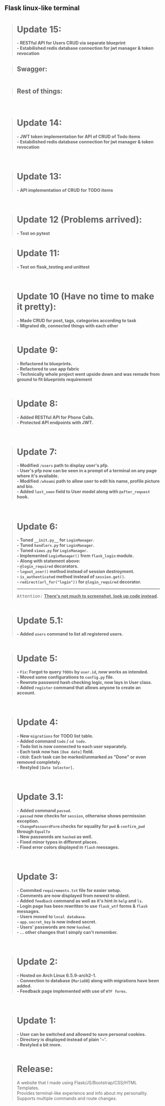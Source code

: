 ## Flask linux-like terminal
> # Update 15: <br>
> <b>- RESTful API for Users CRUD via separate blueprint</b> <br>
> <b>- Estabilished redis database connection for jwt manager & token revocation</b> <br>

> ## Swagger:
<picture>
 <img src="https://cdn.discordapp.com/attachments/1051467735420370944/1200361803708891177/image.png?ex=65c5e70b&is=65b3720b&hm=45c613cadb87c5e10da653879d2044ee9f2900618f9ad1d52b8cb457b9575cd7&" alt="">
</picture>

> ## Rest of things:
<picture>
 <img src="https://cdn.discordapp.com/attachments/1051467735420370944/1200361105340497930/image.png?ex=65c5e665&is=65b37165&hm=e08ad94b4af62cbff4dd3ad9b743334d3d1203296b349489e4bfbc8bd4a526e7&" alt="">
</picture>
<picture>
 <img src="https://cdn.discordapp.com/attachments/1051467735420370944/1200361189750882395/image.png?ex=65c5e679&is=65b37179&hm=14e2f1d9d76121f27b31544a94a7f723234bc27c56c99d6f879845967fecfe4e&" alt="">
</picture>
<picture>
 <img src="https://cdn.discordapp.com/attachments/1051467735420370944/1200361548032512050/image.png?ex=65c5e6ce&is=65b371ce&hm=412b395c8cbf68a94d34f542abbd28095a956c890a3c8adc20caf845957cbd8b&" alt="">
</picture>
<picture>
 <img src="https://cdn.discordapp.com/attachments/1051467735420370944/1200361593746231367/image.png?ex=65c5e6d9&is=65b371d9&hm=770c316a6b76eb5370c6faa074305174c3ca16fe0fb2426e066bfe4b7e66df1c&" alt="">
</picture>
<picture>
 <img src="https://cdn.discordapp.com/attachments/1051467735420370944/1200361656392355901/image.png?ex=65c5e6e8&is=65b371e8&hm=33b6a3de25b80cb03367e8a0bdd4d63c7fe235d393da86d6fc6f51da980838e6&" alt="">
</picture>

> # Update 14: <br>
> <b>- JWT token implementation for API of CRUD of Todo items</b> <br>
> <b>- Estabilished redis database connection for jwt manager & token revocation</b> <br>
<picture>
 <img src="https://media.discordapp.net/attachments/1051467735420370944/1200352707408560218/image.png?ex=65c5de92&is=65b36992&hm=cd8e3abe4f3473daa022093fba7a53afb9bcd057377b4754a8bd7d5533e44075&=&format=webp&quality=lossless&width=2012&height=934" alt="">
</picture>
<picture>
 <img src="https://media.discordapp.net/attachments/1051467735420370944/1200353881331355658/image.png?ex=65c5dfaa&is=65b36aaa&hm=01d9f13eb73b7f5fd097ab9ffd3a14460536aec9a66bd3be97d1a1ac75d60b59&=&format=webp&quality=lossless&width=2364&height=936" alt="">
</picture>
<picture>
 <img src="https://media.discordapp.net/attachments/1051467735420370944/1200353945801982002/image.png?ex=65c5dfba&is=65b36aba&hm=a82c9af0978e6024619d79b7522a91ff1bb2ed1104fd357cd3184557be3d4ec4&=&format=webp&quality=lossless&width=2581&height=679" alt="">
</picture>
<picture>
 <img src="https://media.discordapp.net/attachments/1051467735420370944/1200354320403677205/image.png?ex=65c5e013&is=65b36b13&hm=ac94f00c399da294d4f8779bf60183aaaca4c933bc1d471f012352cffd90a342&=&format=webp&quality=lossless&width=2290&height=936" alt="">
</picture>

> # Update 13: <br>
> <b>- API implementation of CRUD for TODO items</b> <br>
<picture>
 <img src="https://media.discordapp.net/attachments/1051467735420370944/1200336484000084018/image.png?ex=65c5cf76&is=65b35a76&hm=c5533e6eb764e76493a064f2d8e764c974b7a6fbc52e042548b73a6068289c5d&=&format=webp&quality=lossless&width=1237&height=936" alt="">
</picture>
<picture>
 <img src="https://media.discordapp.net/attachments/1051467735420370944/1200337498967113749/image.png?ex=65c5d068&is=65b35b68&hm=31a96e3594fcf3bb0caf3d2baedca5d0d5ec91241786aaf287abf5b816a13f33&=&format=webp&quality=lossless&width=1034&height=936" alt="">
</picture>
<picture>
 <img src="https://media.discordapp.net/attachments/1051467735420370944/1200337714579509378/image.png?ex=65c5d09c&is=65b35b9c&hm=3487189fc64f080a52ba93509b4a855d3f4126b4cd213d2f74e2108b778ee484&=&format=webp&quality=lossless&width=1888&height=936" alt="">
</picture>
<picture>
 <img src="https://media.discordapp.net/attachments/1051467735420370944/1200337874202132660/image.png?ex=65c5d0c2&is=65b35bc2&hm=f09a70053e7a8f20eea930f2ca434436c569847fae9c5ee3cdac7058ad1ecf03&=&format=webp&quality=lossless&width=1013&height=936" alt="">
</picture>
<picture>
 <img src="https://media.discordapp.net/attachments/1051467735420370944/1200338093832687667/image.png?ex=65c5d0f6&is=65b35bf6&hm=7ea7a77a3993c11e46a1be77e34d62ab4a8f087d7dcf51f2814f2caa83afb201&=&format=webp&quality=lossless&width=1204&height=936" alt="">
</picture>
<picture>
 <img src="https://media.discordapp.net/attachments/1051467735420370944/1200338387928879164/image.png?ex=65c5d13c&is=65b35c3c&hm=9790ffc4a26a46868ddcb7c78d295c6be7577f2672cda3921878e1e0a2933dde&=&format=webp&quality=lossless&width=1146&height=936" alt="">
</picture>
<picture>
 <img src="https://media.discordapp.net/attachments/1051467735420370944/1200338423949570109/image.png?ex=65c5d145&is=65b35c45&hm=9e882941922d4596268af457bbf62a36ef732f5f47db0374106bac8c5913acd1&=&format=webp&quality=lossless&width=953&height=936" alt="">
</picture>
<picture>
 <img src="https://media.discordapp.net/attachments/1051467735420370944/1200338547027222619/image.png?ex=65c5d162&is=65b35c62&hm=6692edffc4edc42123adaebcb4f9fb34dce182a0682e6e37ca2a068775d53341&=&format=webp&quality=lossless&width=1169&height=936" alt="">
</picture>

> # Update 12 (Problems arrived): <br>
> <b>- Test on pytest</b> <br>

> # Update 11: <br>
> <b>- Test on flask_testing and unittest</b> <br>
<picture>
 <img src="https://media.discordapp.net/attachments/1051467735420370944/1200310240843931669/image.png?ex=65c5b706&is=65b34206&hm=da3e2a146b2bf1327128af9a81b317e61aedc88e0a53e319b20e4e82c72d36f6&=&format=webp&quality=lossless&width=2401&height=477" alt="">
</picture>
<picture>
 <img src="https://media.discordapp.net/attachments/1051467735420370944/1200312060735668244/image.png?ex=65c5b8b7&is=65b343b7&hm=512a186e719ecee0a60071fadb1f4e9d6347707004c72612801412aa41e14171&=&format=webp&quality=lossless&width=2411&height=463" alt="">
</picture>
<picture>
 <img src="https://media.discordapp.net/attachments/1051467735420370944/1200309977164820520/image.png?ex=65c5b6c7&is=65b341c7&hm=abc6eecc0c329c917effc226307f74892cae0bde9a64cc858d2e7de3a51e2a29&=&format=webp&quality=lossless&width=2411&height=474" alt="">
</picture>

> # Update 10 (Have no time to make it pretty): <br>
> <b>- Made CRUD for post, tags, categories according to task</b> <br>
> <b>- Migrated db, connected things with each other</b> <br>
<picture>
 <img src="https://media.discordapp.net/attachments/1051467735420370944/1200292520995856394/image.png?ex=65c5a685&is=65b33185&hm=6464f9bf51901ba5e21d6897014723bb609dd960a5dbf9dddf99ba99114f8a0b&=&format=webp&quality=lossless&width=1337&height=936" alt="">
</picture>

> # Update 9: <br>
> <b>- Refactored to blueprints.</b> <br>
> <b>- Refactored to use app fabric</b> <br>
> <b>- Technically whole project went upside down and was remade from ground to fit blueprints requirement</b> <br>
<picture>
 <img src="https://media.discordapp.net/attachments/1051467735420370944/1200265966030946335/image.png?ex=65c58dca&is=65b318ca&hm=98cd9475da549f8d90178da2e538feb9c9d7a9a89e1f279c454df79ba01ef4e6&=&format=webp&quality=lossless&width=1300&height=936" alt="">
</picture>

> # Update 8: <br>
> <b>- Added RESTful API for Phone Calls. </b> <br>
> <b>- Protected API endpoints with JWT. </b> <br>
<picture>
 <img src="https://media.discordapp.net/attachments/1051467735420370944/1186654570122850404/image.png?ex=65940930&is=65819430&hm=ebe81240fb489a503c21ba16a0ad3b964fb9c3af624edc540c336302b6ba41da&=&format=webp&quality=lossless&width=1153&height=246" alt="">
</picture>
<picture>
 <img src="https://media.discordapp.net/attachments/1051467735420370944/1186654765254455377/image.png?ex=6594095f&is=6581945f&hm=a6e21aeb39542f80124c36f1e5743e50941140e166199ed3573fe51317df2b82&=&format=webp&quality=lossless&width=1152&height=259" alt="">
</picture>
<picture>
 <img src="https://media.discordapp.net/attachments/1051467735420370944/1186654798850838618/image.png?ex=65940967&is=65819467&hm=4588117a6e05c0d09a863ed4afaa39afff5426bd3443f1ef737ccdf72c5102a1&=&format=webp&quality=lossless&width=1150&height=477" alt="">
</picture>
<picture>
 <img src="https://media.discordapp.net/attachments/1051467735420370944/1186655049158508636/image.png?ex=659409a2&is=658194a2&hm=696395ec486a147a3020dfc02bcc8d4e07fdb7d28b67d9931750d0ad22d341b7&=&format=webp&quality=lossless&width=1150&height=220" alt="">
</picture>
<picture>
 <img src="https://media.discordapp.net/attachments/1051467735420370944/1186655117928321124/image.png?ex=659409b3&is=658194b3&hm=402eddfa17601307c184857a54c033bc9b4209adc90efb7a3e36943571173e80&=&format=webp&quality=lossless&width=1155&height=458" alt="">
</picture>
<picture>
 <img src="https://media.discordapp.net/attachments/1051467735420370944/1186655320500613150/image.png?ex=659409e3&is=658194e3&hm=15b32ac91c9c9d6850ca6a7d0c3bc05a815984f8273887a901d5809b6d7b08a1&=&format=webp&quality=lossless&width=1156&height=301" alt="">
</picture>
<picture>
 <img src="https://media.discordapp.net/attachments/1051467735420370944/1186655370584793148/image.png?ex=659409ef&is=658194ef&hm=f2021e7ea05b8459e5a314d9ae03e02d54a44165bb29dd333fc730e35bb8b288&=&format=webp&quality=lossless&width=1153&height=393" alt="">
</picture>

> # Update 7: <br>
> <b>- Modified `/users` path to display user's pfp. </b> <br>
> <b>- User's pfp now can be seen in a prompt of a terminal on any page where it's available. </b> <br>
> <b>- Modified `/whoami` path to allow user to edit his name, profile picture and bio. </b> <br>
> <b>- Added `last_seen` field to User model along with `@after_request` hook. </b> <br>
<picture>
 <img src="https://cdn.discordapp.com/attachments/1051467735420370944/1173347244657877173/image.png?ex=65639fc6&is=65512ac6&hm=dbc48d17a59bbde4f4df30a50411236dc2ed8f908cfe8b0bc8eb9ae0522315be&" alt="">
</picture>
<picture>
 <img src="https://cdn.discordapp.com/attachments/1051467735420370944/1173347329487683664/image.png?ex=65639fdb&is=65512adb&hm=d3507cbd597ee38d97355d816115689a28593b08be2b08dcb2277f0a5843e125&" alt="">
</picture>
<picture>
 <img src="https://cdn.discordapp.com/attachments/1051467735420370944/1173348206986412102/image.png?ex=6563a0ac&is=65512bac&hm=c73904f5dc78e7ccf7550e00a670f4cf8a193b3d0b213e1973bc73b1feecee4c&" alt="">
</picture>

> # Update 6: <br>
> <b>- Tuned `__init.py__` for `LoginManager`. </b> <br>
> <b>- Tuned `handlers.py` for `LoginManager`. </b> <br>
> <b>- Tuned `views.py` for `LoginManager`. </b> <br>
> <b>- Implemented `LoginManager()` from `flask_login` module.</b> <br>
> <b>- Along with statement above: </b> <br>
> <b>- `@login_required` decorators. </b> <br>
> <b>- `logout_user()` method instead of session destroyment. </b> <br>
> <b>- `is_authenticated` method instead of `session.get()`. </b> <br>
> <b>- `redirect(url_for("login"))` for `@login_required` decorator. </b> <br> <hr>
> <kbd>Attention:</kbd> <b><u>There's not much to screenshot, look up code instead</u>.</b> <br>
<picture>
 <img src="https://cdn.discordapp.com/attachments/1051467735420370944/1172224559987032255/image.png?ex=655f8a31&is=654d1531&hm=39bdb55b88ee342bb033f18de3ea93440f357ff6631e3f41565e32ac08784595&" alt="">
</picture>

> # Update 5.1: <br>
> <b>- Added `users` command to list all registered users.</b> <br>
<picture>
 <img src="https://cdn.discordapp.com/attachments/1051467735420370944/1172191096697278494/image.png?ex=655f6b07&is=654cf607&hm=c50d9c9af01e10157ea3f2a570038fe4c54ad4f05f08da72597716f492d91ec1&" alt="">
</picture>

> # Update 5: <br>
> <b>- `Fix`: Forgot to query `TODOs` by `user.id`, now works as intended.</b> <br>
> <b>- Moved some configurations to `config.py` file.</b> <br>
> <b>- Rewrote password hash checking logic, now lays in User class.</b> <br>
> <b>- Added `register` command that allows anyone to create an account.</b> <br>
<picture>
 <img src="https://media.discordapp.net/attachments/1051467735420370944/1172178810410639371/image.png?ex=655f5f96&is=654cea96&hm=e452240c7e0813d13ab0a012030601cdc69cd2264e3b5bdc7468f2f7fff382b9&=&width=878&height=905" alt="">
</picture>
<picture>
 <img src="https://cdn.discordapp.com/attachments/1051467735420370944/1172179060185649183/image.png?ex=655f5fd1&is=654cead1&hm=8a33797fc3b85634be692e9bd7835486abc9111a1ba40d6dfafdd4de34d1e384&" alt="">
</picture>
<picture>
 <img src="https://cdn.discordapp.com/attachments/1051467735420370944/1172185990132150362/image.png?ex=655f6646&is=654cf146&hm=40e9e6adbd844731030ca88a5e6ab0b23255aa773b6c93b86702d716e24beeba&" alt="">
</picture>

> # Update 4: <br>
> <b>- New `migrations` for TODO list table.</b> <br>
> <b>- Added command `todo` / `cd todo`.</b> <br>
> <b>- Todo list is now connected to each user separately.</b> <br>
> <b>- Each task now has `[Due date]` field.</b> <br>
> <b>- `CRUD`: Each task can be marked/unmarked as "Done" or even removed completely.</b> <br>
> <b>- Restyled `[Date Selector]`.</b> <br>
<picture>
 <img src="https://cdn.discordapp.com/attachments/1051467735420370944/1172149323400749127/image.png?ex=655f4420&is=654ccf20&hm=6df13a044de5fd0ad27c0d42f040fb5cff81e035b7c5122e7551109c6b140beb&" alt="">
</picture>
<picture>
 <img src="https://cdn.discordapp.com/attachments/1051467735420370944/1172150045362094121/image.png?ex=655f44cc&is=654ccfcc&hm=17f98cb42b8f1f834df7eaf533c5da27f5a20bd8336d5872bfac9b43339b578d&" alt="">
</picture>

> # Update 3.1: <br>
> <b>- Added command `passwd`.</b> <br>
> <b>- `passwd` now checks for `session`, otherwise shows permission exception.</b> <br>
> <b>- `ChangePasswordForm` checks for equality for `pwd` & `confirm_pwd` through `EqualTo`</b> <br>
> <b>- New passwords are `hashed` as well.</b> <br>
> <b>- Fixed minor typos in different places.</b> <br>
> <b>- Fixed error colors displayed in `flash` messages.</b> <br>
<picture>
 <img src="https://media.discordapp.net/attachments/1051467735420370944/1171328337076035594/image.png?ex=655c4785&is=6549d285&hm=67f1f6c8141644bd15334e7af20453201987a8b6a8887e65b28bd484df147078&=&width=1820&height=502" alt="">
</picture>
<picture>
 <img src="https://media.discordapp.net/attachments/1051467735420370944/1171328461860778144/image.png?ex=655c47a3&is=6549d2a3&hm=403c70232342d6ee5bc8d9bbf5315215b914247ce06b8223c7129aebdbae2c7f&=&width=1172&height=905" alt="">
</picture>

> # Update 3: <br>
> <b>- Commited `requirements.txt` file for easier setup.</b> <br>
> <b>- Comments are now displayed from newest to oldest.</b> <br>
> <b>- Added `feedback` command as well as it's hint in `help` and `ls`.</b> <br>
> <b>- Login page has been rewritten to use `flask_wtf` forms & `flash` messages.</b> <br>
> <b>- Users moved to `local database`.</b> <br>
> <b>- `app.secret_key` is now indeed secret.</b> <br>
> <b>- Users' passwords are now `hashed`.</b> <br>
> <b>- ... other changes that I simply can't remember.</b> <br>
<picture>
 <img src="https://cdn.discordapp.com/attachments/1051467735420370944/1171306044929101834/image.png?ex=655c32c2&is=6549bdc2&hm=c84bce8e4d2e779ed4e4d7da012876674b1e03f26ccb1e232790dc45ce2884cc&" alt="">
</picture>
<picture>
 <img src="https://media.discordapp.net/attachments/1051467735420370944/1171306114231582751/image.png?ex=655c32d3&is=6549bdd3&hm=9a3c895cebd8ebe9cecb06892dd4624abc1b74a10c3f03ec85423127bf060128&=&width=1416&height=905" alt="">
</picture>
<picture>
 <img src="https://cdn.discordapp.com/attachments/1051467735420370944/1171296780659462184/image.png?ex=655c2a22&is=6549b522&hm=66081ab8404636765c96020fd7ec0c15df9aa65c3f4cfce7a7b0be48a0ba7622&" alt="">
</picture>

> # Update 2: <br>
> <b>- Hosted on Arch Linux 6.5.9-arch2-1.</b> <br>
> <b>- Connection to database (`MariaDB`) along with migrations have been added.</b> <br>
> <b>- Feedback page implemented with use of `WTF forms`.</b> <br>
<picture>
 <img src="https://media.discordapp.net/attachments/1051467735420370944/1169668812333916210/image.png?ex=65563df8&is=6543c8f8&hm=d8d9cc701371df524c2fdcd58e9e1e51cb53b9deb757eeebd5e265ea4c63165b&=" alt="">
</picture>
<picture>
 <img src="https://media.discordapp.net/attachments/1051467735420370944/1169672926950342676/image.png?ex=655641cd&is=6543cccd&hm=b2900d66c046d512f387759e3d10927a82d7010b7cbf734c517a251c34487ae2&=&width=802&height=847" alt="">
</picture>

<br>

> # Update 1: <br>
> <b>- User can be switched and allowed to save personal cookies.</b> <br>
> <b>- Directory is displayed instead of plain '~'.</b> <br>
> <b>- Restyled a bit more.</b> <br>
<picture>
 <img src="https://media.discordapp.net/attachments/1051467735420370944/1165867887987269692/image.png?ex=65486a15&is=6535f515&hm=fe8c2a8582d807029bffefd2d755c16f52a751fafe598fb1475928cac8287b9e&=&width=1737&height=511" alt="">
</picture>

<br>

> # Release: <br>
> A website that I made using Flask/JS/Bootstrap/CSS/HTML Templates. <br>
> Provides terminal-like experience and info about my personality. <br>
> Supports multiple commands and route changes. <br>
<picture>
 <img src="https://media.discordapp.net/attachments/1051467735420370944/1164368610123325523/image.png?ex=6542f5c5&is=653080c5&hm=a23ac1938422cce703d7205594af776f0623a15905facfbbc05e9a9904562a27&=&width=1102&height=798" alt="">
</picture>
<picture>
 <img src="https://media.discordapp.net/attachments/1051467735420370944/1164368772723904562/image.png?ex=6542f5ec&is=653080ec&hm=c8ba9d1124fa922fbb3c08df73f2b7021c87814df56cc1ad884eb7d7a58d0c08&=&width=1372&height=595" alt="">
</picture>
<picture>
 <img src="https://media.discordapp.net/attachments/1051467735420370944/1164368836921929810/image.png?ex=6542f5fb&is=653080fb&hm=211546b136b6ef674d941d88461d661776cf806e9b51c48682da4ead38cbe3aa&=&width=1372&height=780" alt="">
</picture>
<picture>
 <img src="https://media.discordapp.net/attachments/1051467735420370944/1164368974725787718/image.png?ex=6542f61c&is=6530811c&hm=a9e505de2f17b2e23bd54bd19bc11d4d7cb492510ccc768f98441950e780cd46&=&width=1144&height=798" alt="">
</picture>
<picture>
 <img src="https://media.discordapp.net/attachments/1051467735420370944/1164369063854735511/image.png?ex=6542f631&is=65308131&hm=08ec8144007cddf67a5d2eb2e1a0e712190374ec549b59a830ccee2029b09b6a&=&width=1372&height=782" alt="">
</picture>
